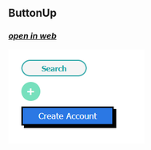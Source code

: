 ##  ButtonUp

### [*open in web*](https://html-preview.github.io/?url=https://github.com/ahmadlatif1/Axsos/blob/main/Web_fundamentals/CSS/buttonUp/index.html)

![alt text](https://github.com/ahmadlatif1/Axsos/blob/main/Web_fundamentals/CSS/buttonUp/image.png?raw=true)
